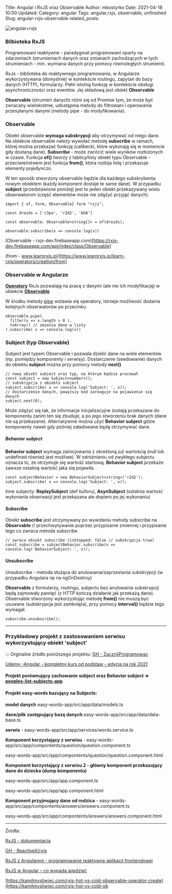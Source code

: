 Title: Angular i RxJS oraz Observable
Author: mkostyrko
Date: 2021-04-18 10:00
Updated:
Category: angular
Tags: angular,rxjs, observable, unfinished
Slug: angular-rxjs-observable
related_posts:

![angular+rxjs](https://miro.medium.com/max/5872/1*rcewo8BQLzUc_fI-_O7S_w.png)

### Bilbioteka RxJS

Programowani reaktywne - paradygmat programowani oparty na zdarzeniach (strumieniach danych oraz zmianach zachodzących w tych strumieniach - min. wymiana danych przy pomocy równoległych strumieni).

RxJs - biblioteka do reaktywnego programowania, w Angularze wykorzystywana (domyślnie) w kontekście routingu, zapytań do bazy danych (HTTP), formularzy. Pełni istotną funkcję w kontekście obsługi asynchroniczności oraz eventów. Jej składową jest obiekt **Observable**

**Observable** (strumień danych) różni się od Promise tym, że może być zwracany wielokrotnie, udostępnia metody do filtrowani i operowania przesyłanymi danymi (metody pipe -  do modyfikowania).


### Observable

Obiekt observable **wymaga subskrypcji** aby otrzymywać od niego dane. Na obiekcie observable należy wywołać metodę **subscribe** w ramach, której można przekazać funkcję (callbecki, które wykonają się w momencie gdy dostaną dane). **Subscribe** - może zwrócić wiele wyników rozłożonych w czasie.
Funkcja **of()** tworzy z tablicy/listy obiekt typu Observable - przeciwieństwem jest funkcja **from()**, która rozbija listę i przekazuje elementy pojedynczo.

W ten sposób stworzony observable będzie dla każdego subskrybenta nowym obiektem (każdy komponent dostaje te same dane). W przypadku **subject** (przedstawione poniżej) jest to jeden obiekt przekazywany wielu obserwatorom (część elementów może nie zdążyć przyjąć danych).

    import { of, form, Observable} form "rxjs";

    const droids = ['c3po', 'r2d2', 'bb8']

    const observable: Observable<string[]> = of(droids);

    observable.subscribe(x => console.log(x))


(Observable - rxjs-dev.firebaseapp.com)[https://rxjs-dev.firebaseapp.com/api/index/class/Observable]


(from - www.learnrxjs.io)[https://www.learnrxjs.io/learn-rxjs/operators/creation/from]


### Observable w Angularze

[**Operatory**](https://rxjs-dev.firebaseapp.com/guide/operators) RxJs pozwalają na pracę z danymi (ale nie ich modyfikację) w obiekcie [**Observable**](https://rxjs-dev.firebaseapp.com/guide/observable)

W środku metody [pipe](https://rxjs-dev.firebaseapp.com/api/index/function/pipe) wstawia się operatory, istnieje możliwość dodania kolejnych obserwatorów po przecinku.


    observable.pipe(
      filter(x => x.length > 0 ),
      toArray() // zmienia dane w listy
    ).subscribe( x => console.log(x))

### Subject (typ Observable)

Subject jest typem Observable i pozwala dzielić dane na wiele elementów (np. pomiędzy komponenty i serwisy).
Dostarczenie (seedowanie) danych do obiektu **subject** można przy pomocy metody **next()**

    // nowy obiekt subject oraz typ, na którym będzie pracował
    const subject = new Subject<number>();
    // subskrypcja z obiektu subject
    subject.subscribe( x => console.log('Subject: ', x));
    // dostarczenie danych, powyższy kod zareaguje na pojawienie się danych
    subject.next(0);

Może zdążyć się tak, że informacje inicjalizacyjne zostają przekazane do komponentu zanim ten się zbuduje, a po jego stworzeniu brak danych (dane nie są przekazane). Alternatywnie można użyć **Behavior subject** gdzie komponenty nawet gdy później załadowane będą otrzymywać dane.

##### Behavior subject

**Behavior subject** wymaga zainicjowania z określoną już wartością (null lub undefined również jest możliwe). W odróżnieniu od zwykłego subjectu oznacza to, że otrzymuje się wartość startową. **Behavior subject** przekaże zawsze ostatnią wartość jaka się pojawiła.

    const subjectBehavior = new BehaviorSubject<string>('r2d2');
    subject.subscribe( x => console.log('Subject: ', x));

Inne subjecty: **ReplaySubject** (def buforu), **AsynSubject** (ostatnia wartość wykonania obserwacji jest przekazana ale dopiero po jej wykonaniu)

#### Subscribe

Obiekt **subscribe** jest otrzymywany po wywołaniu metody subscribe na **Observable** // przechwytywanie poprzez przypisanie zmiennej i przypisanie tego co zwraca metoda subscribe

    // zwraca obiekt subscribe (isStopped: false // subskrypcja trwa)
    const subscribe = subjectBehavior.subscribe(x => console.log('BehaviorSubject: ', x));

#### Unsubscribe

Unsubscribe - metoda służąca do anulowania/zaprzestania subskrypcji (w przypadku Angulara np na ngOnDestroy)

**Observable** z formularzy, routingu, subjectu bez anulowania subskrypcji będą zajmowały pamięć (z HTTP kończą działanie jak przekażą dane). Observable stworzony wykorzystując metodę **from()** nie muszą być usuwane (subskrypcja jest zamknięta), przy pomocy **interval()** będzie tego wymagał.

    subscribe.unsubscribe();

-----------

### Przykładowy projekt z zastosowaniem serwisu wykorzystujący obiekt 'subject'

::: Orginalne żródło poniższego projektu: [GH - ZacznijProgramowac](https://github.com/ZacznijProgramowac/)

[Udemy -Angular - kompletny kurs od podstaw - edycja na rok 2021](https://www.udemy.com/course/angular-kompletny-kurs-od-podstaw)

#### Projekt porównujący zachowanie **subject** oraz **Behavior subject** => [peoples-list-subjects-app](https://github.com/kostyrko/JS-sandbox/tree/master/7_Angular/peoples-list-subjects-app)


#### Projekt easy-words bazujący na Subjects:

<script src="http://gist-it.appspot.com/github.com/kostyrko/JS-sandbox/bcommit/7150e1ce3b29825f61b5a2320250c74ca1c9bfdf?branch=7150e1ce3b29825f61b5a2320250c74ca1c9bfdf&diff=split"></script>

**model danych** easy-words-app/src/app/data/models.ts

<script src="http://gist-it.appspot.com/github.com/kostyrko/JS-sandbox/blob/master/7_Angular/angular-easy-words/easy-words-app/src/app/data/models.ts"></script>


**dane/plik zastępujący bazę danych** easy-words-app/src/app/data/data-base.ts

<script src="http://gist-it.appspot.com/github.com/kostyrko/JS-sandbox/blob/master/7_Angular/angular-easy-words/easy-words-app/src/app/data/data-base.ts"></script>


**serwis** - easy-words-app/src/app/services/words.service.ts

<script src="http://gist-it.appspot.com/github.com/kostyrko/JS-sandbox/blob/master/7_Angular/angular-easy-words/easy-words-app/src/app/services/words.service.ts"></script>

**Komponent korzystający z serwisu** - easy-words-app/src/app/compontents/question/question.component.ts 

<script src="http://gist-it.appspot.com/github.com/kostyrko/JS-sandbox/blob/master/7_Angular/angular-easy-words/easy-words-app/src/app/compontents/question/question.component.ts"></script>

easy-words-app/src/app/compontents/question/question.component.html

<script src="http://gist-it.appspot.com/github.com/kostyrko/JS-sandbox/blob/master/7_Angular/angular-easy-words/easy-words-app/src/app/compontents/question/question.component.html"></script>


**Komponent korzystający z serwisu 2 - główny komponent przekazujący dane do dziecka (dump komponentu)**

easy-words-app/src/app/app.component.ts

<script src="http://gist-it.appspot.com/github.com/kostyrko/JS-sandbox/blob/master/7_Angular/angular-easy-words/easy-words-app/src/app/app.component.ts"></script>

easy-words-app/src/app/app.component.html

<script src="http://gist-it.appspot.com/github.com/kostyrko/JS-sandbox/blob/master/7_Angular/angular-easy-words/easy-words-app/src/app/app.component.html"></script>


**Komponent przyjmujący dane od rodzica**  - easy-words-app/src/app/compontents/answers/answers.component.ts 

<script src="http://gist-it.appspot.com/github.com/kostyrko/JS-sandbox/blob/master/7_Angular/angular-easy-words/easy-words-app/src/app/compontents/answers/answers.component.ts"></script>


easy-words-app/src/app/compontents/answers/answers.component.html

<script src="http://gist-it.appspot.com/github.com/kostyrko/JS-sandbox/blob/master/7_Angular/angular-easy-words/easy-words-app/src/app/compontents/answers/answers.component.html"></script>


---

Źródła:

[RxJS - dokumentacja](https://rxjs-dev.firebaseapp.com/guide/overview)

[GH - ReactiveX/rxjs](https://github.com/ReactiveX/rxjs)


[RxJS z Angularem - programowanie reaktywne aplikacji frontendowej](shorturl.at/nqP46)


[RxJS w Angular – co wypada wiedzieć](https://www.angular.love/2018/07/04/rxjs-w-angular-co-wypada-wiedziec/)

[https://kamilmysliwiec.com/rxjs-hot-vs-cold-observable-operator-create](https://kamilmysliwiec.com/rxjs-hot-vs-cold-ob